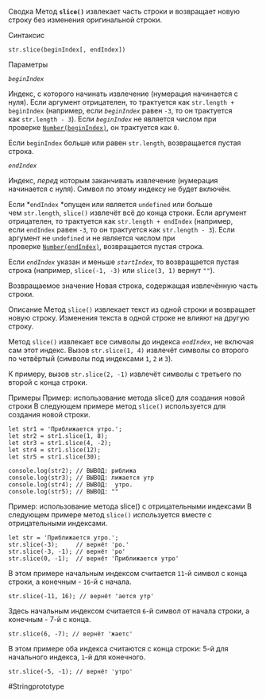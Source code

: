 Сводка
Метод **`slice()`** извлекает часть строки и возвращает новую строку без изменения оригинальной строки.

Синтаксис
```
str.slice(beginIndex[, endIndex])
```

Параметры

_`beginIndex`_

Индекс, с которого начинать извлечение (нумерация начинается с нуля). Если аргумент отрицателен, то трактуется как `str.length + beginIndex` (например, если _`beginIndex`_ равен `-3`, то он трактуется как `str.length - 3`). Если _`beginIndex`_ не является числом при проверке [`Number(beginIndex)`](https://developer.mozilla.org/ru/docs/Web/JavaScript/Reference/Global_Objects/Number), он трактуется как `0`.

Если `beginIndex` больше или равен `str.length`, возвращается пустая строка.

_`endIndex`_

Индекс, _перед_ которым заканчивать извлечение (нумерация начинается с нуля). Символ по этому индексу не будет включён.

Если *`endIndex` *опущен или является `undefined` или больше чем `str.length`, `slice()` извлечёт всё до конца строки. Если аргумент отрицателен, то трактуется как `str.length + endIndex` (например, если `endIndex` равен `-3`, то он трактуется как `str.length - 3`). Если аргумент не `undefined` и не является числом при проверке [`Number(endIndex)`](https://developer.mozilla.org/ru/docs/Web/JavaScript/Reference/Global_Objects/Number), возвращается пустая строка.

Если _`endIndex`_ указан и меньше _`startIndex`_, то возвращается пустая строка (например, `slice(-1, -3)` или `slice(3, 1)` вернут `""`).

Возвращаемое значение
Новая строка, содержащая извлечённую часть строки.

Описание
Метод `slice()` извлекает текст из одной строки и возвращает новую строку. Изменения текста в одной строке не влияют на другую строку.

Метод `slice()` извлекает все символы до индекса _`endIndex`_, не включая сам этот индекс. Вызов `str.slice(1, 4)` извлечёт символы со второго по четвёртый (символы под индексами `1`, `2` и `3`).

К примеру, вызов `str.slice(2, -1)` извлечёт символы с третьего по второй с конца строки.

Примеры
Пример: использование метода slice() для создания новой строки
В следующем примере метод `slice()` используется для создания новой строки.
```
let str1 = 'Приближается утро.';
let str2 = str1.slice(1, 8);
let str3 = str1.slice(4, -2);
let str4 = str1.slice(12);
let str5 = str1.slice(30);

console.log(str2); // ВЫВОД: риближа
console.log(str3); // ВЫВОД: лижается утр
console.log(str4); // ВЫВОД:  утро.
console.log(str5); // ВЫВОД: ""
```

Пример: использование метода slice() с отрицательными индексами
В следующем примере метод `slice()` используется вместе с отрицательными индексами.
```
let str = 'Приближается утро.';
str.slice(-3);     // вернёт 'ро.'
str.slice(-3, -1); // вернёт 'ро'
str.slice(0, -1);  // вернёт 'Приближается утро'
```

В этом примере начальным индексом считается `11`-й символ с конца строки, а конечным - `16`-й с начала.
```
str.slice(-11, 16); // вернёт 'ается утр'
```

Здесь начальным индексом считается `6`-й символ от начала строки, а конечным - 7-й с конца.
```
str.slice(6, -7); // вернёт 'жаетс'
```

В этом примере оба индекса считаются с конца строки: 5-й для начального индекса, `1`-й для конечного.
```
str.slice(-5, -1); // вернёт 'утро'
```

#Stringprototype